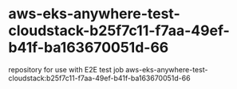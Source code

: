 # aws-eks-anywhere-test-cloudstack-b25f7c11-f7aa-49ef-b41f-ba163670051d-66
repository for use with E2E test job aws-eks-anywhere-test-cloudstack:b25f7c11-f7aa-49ef-b41f-ba163670051d-66

